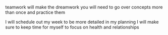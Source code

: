 teamwork will make the dreamwork
you will need to go over concepts more than once and practice them

I will schedule out my week to be more detailed in my planning
I will make sure to keep time for myself to focus on health and relationships

